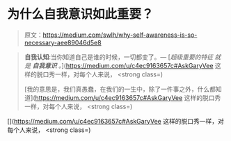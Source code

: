 # 为什么自我意识如此重要？

> 原文：<https://medium.com/swlh/why-self-awareness-is-so-necessary-aee89046d5e8>

> **自我认知**:当你知道自己是谁的时候，一切都变了。— [*超级重要的特征* *就是* ***自我意识*** *。*](https://medium.com/u/c4ec9163657c#AskGaryVee 这样的脱口秀一样，对每个人来说，</em> <strong class=)
> 
> [我的意思是，我们真愚蠢，在我们的一生中，除了一件事之外，什么都知道](https://medium.com/u/c4ec9163657c#AskGaryVee 这样的脱口秀一样，对每个人来说，</em> <strong class=)

[](https://medium.com/u/c4ec9163657c#AskGaryVee 这样的脱口秀一样，对每个人来说，</em> <strong class=)